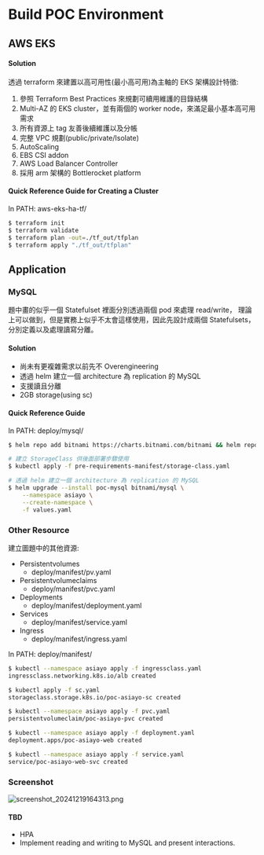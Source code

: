 # Build POC Environment

## AWS EKS

#### Solution

透過 terraform 來建置以高可用性(最小高可用)為主軸的 EKS 架構設計特徵:

1. 參照 Terraform Best Practices 來規劃可續用維護的目錄結構
2. Multi-AZ 的 EKS cluster，並有兩個的 worker node，來滿足最小基本高可用需求
3. 所有資源上 tag 友善後續維護以及分帳
4. 完整 VPC 規劃(public/private/Isolate)
5. AutoScaling
6. EBS CSI addon
7. AWS Load Balancer Controller
8. 採用 arm 架構的 Bottlerocket platform

#### Quick Reference Guide for Creating a Cluster

In PATH: aws-eks-ha-tf/

```bash
$ terraform init
$ terraform validate
$ terraform plan -out=./tf_out/tfplan
$ terraform apply "./tf_out/tfplan"
```

## Application

### MySQL

題中畫的似乎一個 Statefulset 裡面分別透過兩個 pod 來處理 read/write，
理論上可以做到，但是實務上似乎不太會這樣使用，因此先設計成兩個 Statefulsets，
分別定義以及處理讀寫分離。

#### Solution

- 尚未有更複雜需求以前先不 Overengineering
- 透過 helm 建立一個 architecture 為 replication 的 MySQL
- 支援讀且分離
- 2GB storage(using sc)

#### Quick Reference Guide

In PATH: deploy/mysql/

```bash
$ helm repo add bitnami https://charts.bitnami.com/bitnami && helm repo update

# 建立 StorageClass 供後面部署步驟使用
$ kubectl apply -f pre-requirements-manifest/storage-class.yaml

# 透過 helm 建立一個 architecture 為 replication 的 MySQL
$ helm upgrade --install poc-mysql bitnami/mysql \
    --namespace asiayo \
    --create-namespace \
    -f values.yaml

```

### Other Resource

建立圖題中的其他資源:

- Persistentvolumes
  - deploy/manifest/pv.yaml
- Persistentvolumeclaims
  - deploy/manifest/pvc.yaml
- Deployments
  - deploy/manifest/deployment.yaml
- Services
  - deploy/manifest/service.yaml
- Ingress
  - deploy/manifest/ingress.yaml

In PATH: deploy/manifest/
```bash
$ kubectl --namespace asiayo apply -f ingressclass.yaml
ingressclass.networking.k8s.io/alb created

$ kubectl apply -f sc.yaml
storageclass.storage.k8s.io/poc-asiayo-sc created

$ kubectl --namespace asiayo apply -f pvc.yaml
persistentvolumeclaim/poc-asiayo-pvc created

$ kubectl --namespace asiayo apply -f deployment.yaml
deployment.apps/poc-asiayo-web created

$ kubectl --namespace asiayo apply -f service.yaml
service/poc-asiayo-web-svc created
````


### Screenshot
![screenshot_20241219164313.png](screenshot_20241219164313.png)

#### TBD

- HPA
- Implement reading and writing to MySQL and present interactions.
